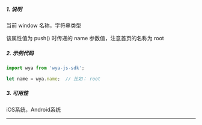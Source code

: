 ##### 1. 说明

当前 window 名称，字符串类型

该属性值为 push() 时传递的 name 参数值，注意首页的名称为 root

##### 2. 示例代码

```javascript
import wya from 'wya-js-sdk';

let name = wya.name;  // 比如： root
```
##### 3. 可用性
iOS系统，Android系统

---------
